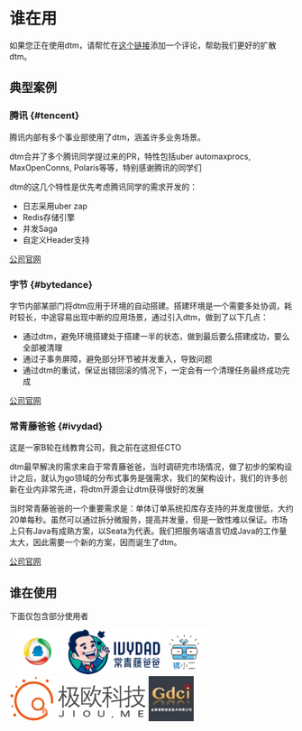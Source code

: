 # 谁在用

如果您正在使用dtm，请帮忙在[这个链接](https://github.com/dtm-labs/dtm/issues/7)添加一个评论，帮助我们更好的扩散dtm。

## 典型案例

### 腾讯 {#tencent}
腾讯内部有多个事业部使用了dtm，涵盖许多业务场景。

dtm合并了多个腾讯同学提过来的PR，特性包括uber automaxprocs, MaxOpenConns, Polaris等等，特别感谢腾讯的同学们

dtm的这几个特性是优先考虑腾讯同学的需求开发的：
- 日志采用uber zap
- Redis存储引擎
- 并发Saga
- 自定义Header支持

[公司官网](https://www.tencent.com)

### 字节 {#bytedance}
字节内部某部门将dtm应用于环境的自动搭建。搭建环境是一个需要多处协调，耗时较长，中途容易出现中断的应用场景，通过引入dtm，做到了以下几点：

- 通过dtm，避免环境搭建处于搭建一半的状态，做到最后要么搭建成功，要么全部被清理
- 通过子事务屏障，避免部分环节被并发重入，导致问题
- 通过dtm的重试，保证出错回滚的情况下，一定会有一个清理任务最终成功完成

[公司官网](https://www.bytedance.com)

### 常青藤爸爸 {#ivydad}
这是一家B轮在线教育公司，我之前在这担任CTO

dtm最早解决的需求来自于常青藤爸爸，当时调研完市场情况，做了初步的架构设计之后，就认为go领域的分布式事务是强需求，我们的架构设计，我们的许多创新在业内非常先进，将dtm开源会让dtm获得很好的发展

当时常青藤爸爸的一个重要需求是：单体订单系统扣库存支持的并发度很低，大约20单每秒。虽然可以通过拆分微服务，提高并发量，但是一致性难以保证。市场上只有Java有成熟方案，以Seata为代表。我们把服务端语言切成Java的工作量太大，因此需要一个新的方案，因而诞生了dtm。

[公司官网](https://www.ivydad.com)

## 谁在使用

下面仅包含部分使用者

<div style='vertical-align: middle'>
    <img alt='腾讯' height='80'  src='../imgs/company/tencent.jpeg'  />
    <img alt='常青藤爸爸' height='80'  src='../imgs/company/ivydad.png'  />
    <img alt='镜小二' height='80'  src='../imgs/company/eglass.png'  />
    <img alt='极欧科技' height='80'  src='../imgs/company/jiou.png'  />
    <img alt='金数智联' height='80'  src='../imgs/company/gdci.png'  />
</div>
